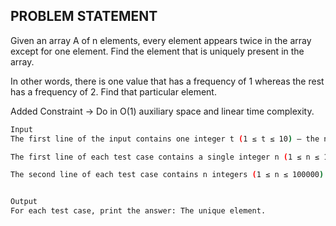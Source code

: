 ## PROBLEM STATEMENT
Given an array A of n elements, every element appears twice in the array except for one element. Find the element that is uniquely present in the array.

In other words, there is one value that has a frequency of 1 whereas the rest has a frequency of 2. Find that particular element.

Added Constraint -> Do in O(1) auxiliary space and linear time complexity.

```bash
Input
The first line of the input contains one integer t (1 ≤ t ≤ 10) — the number of test cases. Then t test cases follow.

The first line of each test case contains a single integer n (1 ≤ n ≤ 100000) — the size of the array A.

The second line of each test case contains n integers (1 ≤ n ≤ 100000) - The elements of the array A.


Output
For each test case, print the answer: The unique element.
```